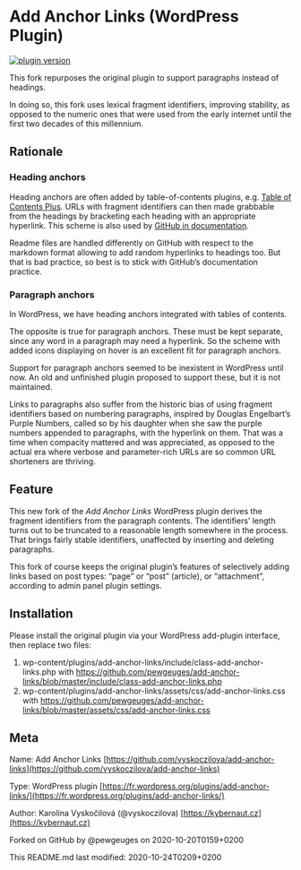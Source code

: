 # Add Anchor Links (WordPress Plugin)

[![plugin version](https://img.shields.io/wordpress/plugin/v/add-anchor-links.svg)](https://wordpress.org/plugins/add-anchor-links)

This fork repurposes the original plugin to support paragraphs instead of headings.

In doing so, this fork uses lexical fragment identifiers, improving stability, as opposed to the numeric ones that were used from the early internet until the first two decades of this millennium.

## Rationale

### Heading anchors

Heading anchors are often added by table-of-contents plugins, e.g. [Table of Contents Plus](https://wordpress.org/plugins/table-of-contents-plus/). URLs with fragment identifiers can then made grabbable from the headings by bracketing each heading with an appropriate hyperlink. This scheme is also used by [GitHub in documentation](https://docs.github.com).

Readme files are handled differently on GitHub with respect to the markdown format allowing to add random hyperlinks to headings too. But that is bad practice, so best is to stick with GitHub’s documentation practice.

### Paragraph anchors

In WordPress, we have heading anchors integrated with tables of contents.

The opposite is true for paragraph anchors. These must be kept separate, since any word in a paragraph may need a hyperlink. So the scheme with added icons displaying on hover is an excellent fit for paragraph anchors.

Support for paragraph anchors seemed to be inexistent in WordPress until now. An old and unfinished plugin proposed to support these, but it is not maintained.

Links to paragraphs also suffer from the historic bias of using fragment identifiers based on numbering paragraphs, inspired by Douglas Engelbart’s Purple Numbers, called so by his daughter when she saw the purple numbers appended to paragraphs, with the hyperlink on them. That was a time when compacity mattered and was appreciated, as opposed to the actual era where verbose and parameter-rich URLs are so common URL shorteners are thriving.

## Feature

This new fork of the *Add Anchor Links* WordPress plugin derives the fragment identifiers from the paragraph contents. The identifiers’ length turns out to be truncated to a reasonable length somewhere in the process. That brings fairly stable identifiers, unaffected by inserting and deleting paragraphs.

This fork of course keeps the original plugin’s features of selectively adding links based on post types: “page” or “post” (article), or “attachment”, according to admin panel plugin settings.

## Installation

Please install the original plugin via your WordPress add-plugin interface, then replace two files:
1. wp-content/plugins/add-anchor-links/include/class-add-anchor-links.php
   with
   https://github.com/pewgeuges/add-anchor-links/blob/master/include/class-add-anchor-links.php
2. wp-content/plugins/add-anchor-links/assets/css/add-anchor-links.css
   with
   https://github.com/pewgeuges/add-anchor-links/blob/master/assets/css/add-anchor-links.css

## Meta

Name: Add Anchor Links [https://github.com/vyskoczilova/add-anchor-links](https://github.com/vyskoczilova/add-anchor-links)

Type: WordPress plugin [https://fr.wordpress.org/plugins/add-anchor-links/](https://fr.wordpress.org/plugins/add-anchor-links/)

Author: Karolína Vyskočilová (@vyskoczilova) [https://kybernaut.cz](https://kybernaut.cz)

Forked on GitHub by @pewgeuges on 2020-10-20T0159+0200

This README.md last modified: 2020-10-24T0209+0200
